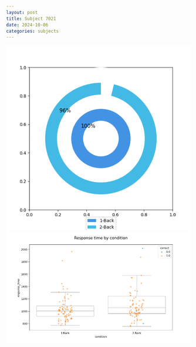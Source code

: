 ```yaml
---
layout: post
title: Subject 7021
date: 2024-10-06
categories: subjects
---
```


![](data/7021/run-4/7021_accuracy_by_condition.png)
![](data/7021/run-4/7021_response_time_by_condition.png)
